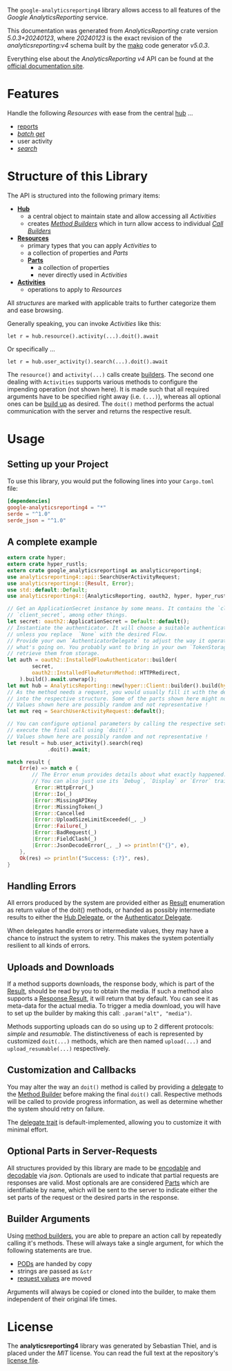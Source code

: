 <!---
DO NOT EDIT !
This file was generated automatically from 'src/generator/templates/api/README.md.mako'
DO NOT EDIT !
-->
The `google-analyticsreporting4` library allows access to all features of the *Google AnalyticsReporting* service.

This documentation was generated from *AnalyticsReporting* crate version *5.0.3+20240123*, where *20240123* is the exact revision of the *analyticsreporting:v4* schema built by the [mako](http://www.makotemplates.org/) code generator *v5.0.3*.

Everything else about the *AnalyticsReporting* *v4* API can be found at the
[official documentation site](https://developers.google.com/analytics/devguides/reporting/core/v4/).
# Features

Handle the following *Resources* with ease from the central [hub](https://docs.rs/google-analyticsreporting4/5.0.3+20240123/google_analyticsreporting4/AnalyticsReporting) ... 

* [reports](https://docs.rs/google-analyticsreporting4/5.0.3+20240123/google_analyticsreporting4/api::Report)
 * [*batch get*](https://docs.rs/google-analyticsreporting4/5.0.3+20240123/google_analyticsreporting4/api::ReportBatchGetCall)
* user activity
 * [*search*](https://docs.rs/google-analyticsreporting4/5.0.3+20240123/google_analyticsreporting4/api::UserActivitySearchCall)




# Structure of this Library

The API is structured into the following primary items:

* **[Hub](https://docs.rs/google-analyticsreporting4/5.0.3+20240123/google_analyticsreporting4/AnalyticsReporting)**
    * a central object to maintain state and allow accessing all *Activities*
    * creates [*Method Builders*](https://docs.rs/google-analyticsreporting4/5.0.3+20240123/google_analyticsreporting4/client::MethodsBuilder) which in turn
      allow access to individual [*Call Builders*](https://docs.rs/google-analyticsreporting4/5.0.3+20240123/google_analyticsreporting4/client::CallBuilder)
* **[Resources](https://docs.rs/google-analyticsreporting4/5.0.3+20240123/google_analyticsreporting4/client::Resource)**
    * primary types that you can apply *Activities* to
    * a collection of properties and *Parts*
    * **[Parts](https://docs.rs/google-analyticsreporting4/5.0.3+20240123/google_analyticsreporting4/client::Part)**
        * a collection of properties
        * never directly used in *Activities*
* **[Activities](https://docs.rs/google-analyticsreporting4/5.0.3+20240123/google_analyticsreporting4/client::CallBuilder)**
    * operations to apply to *Resources*

All *structures* are marked with applicable traits to further categorize them and ease browsing.

Generally speaking, you can invoke *Activities* like this:

```Rust,ignore
let r = hub.resource().activity(...).doit().await
```

Or specifically ...

```ignore
let r = hub.user_activity().search(...).doit().await
```

The `resource()` and `activity(...)` calls create [builders][builder-pattern]. The second one dealing with `Activities` 
supports various methods to configure the impending operation (not shown here). It is made such that all required arguments have to be 
specified right away (i.e. `(...)`), whereas all optional ones can be [build up][builder-pattern] as desired.
The `doit()` method performs the actual communication with the server and returns the respective result.

# Usage

## Setting up your Project

To use this library, you would put the following lines into your `Cargo.toml` file:

```toml
[dependencies]
google-analyticsreporting4 = "*"
serde = "^1.0"
serde_json = "^1.0"
```

## A complete example

```Rust
extern crate hyper;
extern crate hyper_rustls;
extern crate google_analyticsreporting4 as analyticsreporting4;
use analyticsreporting4::api::SearchUserActivityRequest;
use analyticsreporting4::{Result, Error};
use std::default::Default;
use analyticsreporting4::{AnalyticsReporting, oauth2, hyper, hyper_rustls, chrono, FieldMask};

// Get an ApplicationSecret instance by some means. It contains the `client_id` and 
// `client_secret`, among other things.
let secret: oauth2::ApplicationSecret = Default::default();
// Instantiate the authenticator. It will choose a suitable authentication flow for you, 
// unless you replace  `None` with the desired Flow.
// Provide your own `AuthenticatorDelegate` to adjust the way it operates and get feedback about 
// what's going on. You probably want to bring in your own `TokenStorage` to persist tokens and
// retrieve them from storage.
let auth = oauth2::InstalledFlowAuthenticator::builder(
        secret,
        oauth2::InstalledFlowReturnMethod::HTTPRedirect,
    ).build().await.unwrap();
let mut hub = AnalyticsReporting::new(hyper::Client::builder().build(hyper_rustls::HttpsConnectorBuilder::new().with_native_roots().https_or_http().enable_http1().build()), auth);
// As the method needs a request, you would usually fill it with the desired information
// into the respective structure. Some of the parts shown here might not be applicable !
// Values shown here are possibly random and not representative !
let mut req = SearchUserActivityRequest::default();

// You can configure optional parameters by calling the respective setters at will, and
// execute the final call using `doit()`.
// Values shown here are possibly random and not representative !
let result = hub.user_activity().search(req)
             .doit().await;

match result {
    Err(e) => match e {
        // The Error enum provides details about what exactly happened.
        // You can also just use its `Debug`, `Display` or `Error` traits
         Error::HttpError(_)
        |Error::Io(_)
        |Error::MissingAPIKey
        |Error::MissingToken(_)
        |Error::Cancelled
        |Error::UploadSizeLimitExceeded(_, _)
        |Error::Failure(_)
        |Error::BadRequest(_)
        |Error::FieldClash(_)
        |Error::JsonDecodeError(_, _) => println!("{}", e),
    },
    Ok(res) => println!("Success: {:?}", res),
}

```
## Handling Errors

All errors produced by the system are provided either as [Result](https://docs.rs/google-analyticsreporting4/5.0.3+20240123/google_analyticsreporting4/client::Result) enumeration as return value of
the doit() methods, or handed as possibly intermediate results to either the 
[Hub Delegate](https://docs.rs/google-analyticsreporting4/5.0.3+20240123/google_analyticsreporting4/client::Delegate), or the [Authenticator Delegate](https://docs.rs/yup-oauth2/*/yup_oauth2/trait.AuthenticatorDelegate.html).

When delegates handle errors or intermediate values, they may have a chance to instruct the system to retry. This 
makes the system potentially resilient to all kinds of errors.

## Uploads and Downloads
If a method supports downloads, the response body, which is part of the [Result](https://docs.rs/google-analyticsreporting4/5.0.3+20240123/google_analyticsreporting4/client::Result), should be
read by you to obtain the media.
If such a method also supports a [Response Result](https://docs.rs/google-analyticsreporting4/5.0.3+20240123/google_analyticsreporting4/client::ResponseResult), it will return that by default.
You can see it as meta-data for the actual media. To trigger a media download, you will have to set up the builder by making
this call: `.param("alt", "media")`.

Methods supporting uploads can do so using up to 2 different protocols: 
*simple* and *resumable*. The distinctiveness of each is represented by customized 
`doit(...)` methods, which are then named `upload(...)` and `upload_resumable(...)` respectively.

## Customization and Callbacks

You may alter the way an `doit()` method is called by providing a [delegate](https://docs.rs/google-analyticsreporting4/5.0.3+20240123/google_analyticsreporting4/client::Delegate) to the 
[Method Builder](https://docs.rs/google-analyticsreporting4/5.0.3+20240123/google_analyticsreporting4/client::CallBuilder) before making the final `doit()` call. 
Respective methods will be called to provide progress information, as well as determine whether the system should 
retry on failure.

The [delegate trait](https://docs.rs/google-analyticsreporting4/5.0.3+20240123/google_analyticsreporting4/client::Delegate) is default-implemented, allowing you to customize it with minimal effort.

## Optional Parts in Server-Requests

All structures provided by this library are made to be [encodable](https://docs.rs/google-analyticsreporting4/5.0.3+20240123/google_analyticsreporting4/client::RequestValue) and 
[decodable](https://docs.rs/google-analyticsreporting4/5.0.3+20240123/google_analyticsreporting4/client::ResponseResult) via *json*. Optionals are used to indicate that partial requests are responses 
are valid.
Most optionals are are considered [Parts](https://docs.rs/google-analyticsreporting4/5.0.3+20240123/google_analyticsreporting4/client::Part) which are identifiable by name, which will be sent to 
the server to indicate either the set parts of the request or the desired parts in the response.

## Builder Arguments

Using [method builders](https://docs.rs/google-analyticsreporting4/5.0.3+20240123/google_analyticsreporting4/client::CallBuilder), you are able to prepare an action call by repeatedly calling it's methods.
These will always take a single argument, for which the following statements are true.

* [PODs][wiki-pod] are handed by copy
* strings are passed as `&str`
* [request values](https://docs.rs/google-analyticsreporting4/5.0.3+20240123/google_analyticsreporting4/client::RequestValue) are moved

Arguments will always be copied or cloned into the builder, to make them independent of their original life times.

[wiki-pod]: http://en.wikipedia.org/wiki/Plain_old_data_structure
[builder-pattern]: http://en.wikipedia.org/wiki/Builder_pattern
[google-go-api]: https://github.com/google/google-api-go-client

# License
The **analyticsreporting4** library was generated by Sebastian Thiel, and is placed 
under the *MIT* license.
You can read the full text at the repository's [license file][repo-license].

[repo-license]: https://github.com/Byron/google-apis-rsblob/main/LICENSE.md

